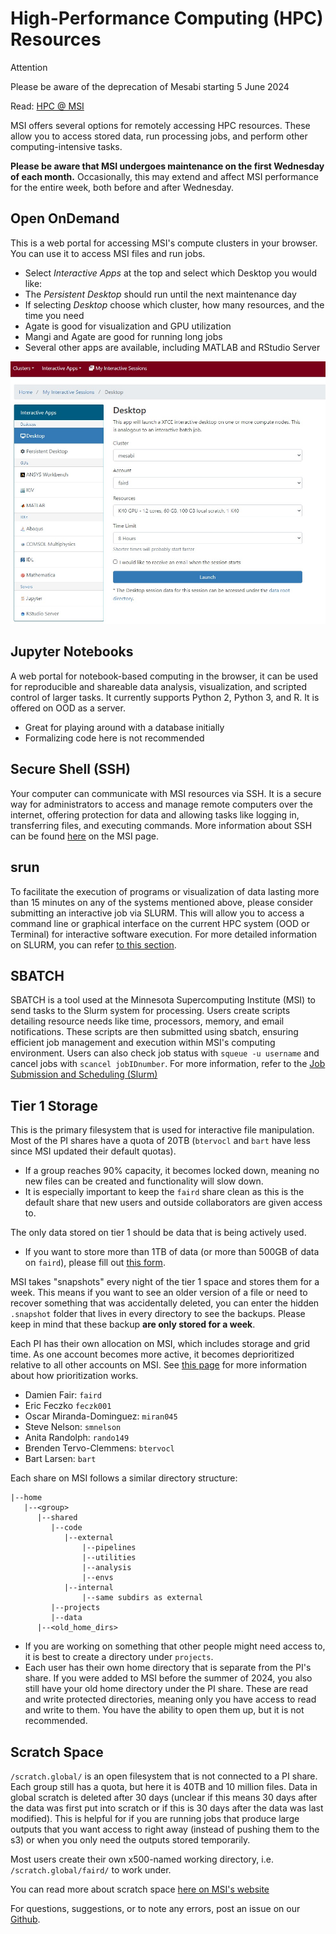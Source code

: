 # High-Performance Computing (HPC) Resources 

<div class="admonition attention">
    <p class="first admonition-title">Attention</p>
    <p class="last">
        Please be aware of the deprecation of Mesabi starting 5 June 2024
    </p>
</div>

Read: [HPC @ MSI](https://www.msi.umn.edu/content/interactive-hpc)

MSI offers several options for remotely accessing HPC resources. These allow you to access stored data, run processing jobs, and perform other computing-intensive tasks. 

**Please be aware that MSI undergoes maintenance on the first Wednesday of each month.** Occasionally, this may extend and affect MSI performance for the entire week, both before and after Wednesday. 


## Open OnDemand

This is a web portal for accessing MSI's compute clusters in your browser. You can use it to access MSI files and run jobs.

* Select *Interactive Apps* at the top and select which Desktop you would like:
* The *Persistent Desktop* should run until the next maintenance day 
* If selecting *Desktop* choose which cluster, how many resources, and the time you need 
* Agate is good for visualization and GPU utilization
* Mangi and Agate are good for running long jobs 
* Several other apps are available, including MATLAB and RStudio Server
    
![Open OnDemand Window](img/ood_example.jpeg)

## Jupyter Notebooks

A web portal for notebook-based computing in the browser, it can be used for reproducible and shareable data analysis, visualization, and scripted control of larger tasks. It currently supports Python 2, Python 3, and R. It is offered on OOD as a server.

* Great for playing around with a database initially
* Formalizing code here is not recommended

## Secure Shell (SSH)

Your computer can communicate with MSI resources via SSH. It is a secure way for administrators to access and manage remote computers over the internet, offering protection for data and allowing tasks like logging in, transferring files, and executing commands.
More information about SSH can be found [here](https://it.umn.edu/services-technologies/resources/use-secure-shell-ssh) on the MSI page. 

## srun 

To facilitate the execution of programs or visualization of data lasting more than 15 minutes on any of the systems mentioned above, please consider submitting an interactive job via SLURM. This will allow you to access a command line or graphical interface on the current HPC system (OOD or Terminal) for interactive software execution. For more detailed information on SLURM, you can refer [to this section](slurm.md).

## SBATCH

SBATCH is a tool used at the Minnesota Supercomputing Institute (MSI) to send tasks to the Slurm system for processing. Users create scripts detailing resource needs like time, processors, memory, and email notifications. These scripts are then submitted using sbatch, ensuring efficient job management and execution within MSI's computing environment. Users can also check job status with `squeue -u username` and cancel jobs with `scancel jobIDnumber`. For more information, refer to the [Job Submission and Scheduling (Slurm)](https://www.msi.umn.edu/content/job-submission-and-scheduling-slurm)

## Tier 1 Storage

This is the primary filesystem that is used for interactive file manipulation. Most of the PI shares have a quota of 20TB (`btervocl` and `bart` have less since MSI updated their default quotas). 

- If a group reaches 90% capacity, it becomes locked down, meaning no new files can be created and functionality will slow down.
- It is especially important to keep the `faird` share clean as this is the default share that new users and outside collaborators are given access to. 

The only data stored on tier 1 should be data that is being actively used. 

- If you want to store more than 1TB of data (or more than 500GB of data on `faird`), please fill out [this form](https://docs.google.com/forms/d/e/1FAIpQLSd1QI_Hmi3khwITVctnaDJYY2M1NegsAWYPR6AXoodUCrrpZw/viewform).

MSI takes "snapshots" every night of the tier 1 space and stores them for a week. This means if you want to see an older version of a file or need to recover something that was accidentally deleted, you can enter the hidden `.snapshot` folder that lives in every directory to see the backups. Please keep in mind that these backup **are only stored for a week**.

Each PI has their own allocation on MSI, which includes storage and grid time. As one account becomes more active, it becomes deprioritized relative to all other accounts on MSI. See [this page](fairshare.md) for more information about how prioritization works. 

* Damien Fair: `faird`
* Eric Feczko `feczk001`
* Oscar Miranda-Dominguez: `miran045`
* Steve Nelson: `smnelson`
* Anita Randolph: `rando149`
* Brenden Tervo-Clemmens: `btervocl`
* Bart Larsen: `bart`

Each share on MSI follows a similar directory structure:

```
|--home
   |--<group>
      |--shared
         |--code
            |--external
                |--pipelines
                |--utilities
                |--analysis
                |--envs
            |--internal
                |--same subdirs as external
         |--projects
         |--data
      |--<old_home_dirs>
```

* If you are working on something that other people might need access to, it is best to create a directory under `projects`. 
* Each user has their own home directory that is separate from the PI's share. If you were added to MSI before the summer of 2024, you also still have your old home directory under the PI share. These are read and write protected directories, meaning only you have access to read and write to them. You have the ability to open them up, but it is not recommended.

## Scratch Space

`/scratch.global/` is an open filesystem that is not connected to a PI share. Each group still has a quota, but here it is 40TB and 10 million files. Data in global scratch is deleted after 30 days (unclear if this means 30 days after the data was first put into scratch or if this is 30 days after the data was last modified). This is helpful for if you are running jobs that produce large outputs that you want access to right away (instead of pushing them to the s3) or when you only need the outputs stored temporarily. 

Most users create their own x500-named working directory, i.e. `/scratch.global/faird/` to work under.

You can read more about scratch space [here on MSI's website](https://msi.umn.edu/about-msi-services/data-storage/high-performance-storage/scratch-storage)

For questions, suggestions, or to note any errors, post an issue on our [Github](https://github.com/DCAN-Labs/cdni-brain/issues).